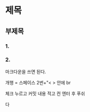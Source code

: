 # 제목

## 부제목

### 1. 

### 2.

마크다운을 쓰면 된다.  

개행 = 스페이스 2번+"< > 안에 br

체크 누르고 커밋 내용 적고 컨 엔터 후 푸쉬


다

